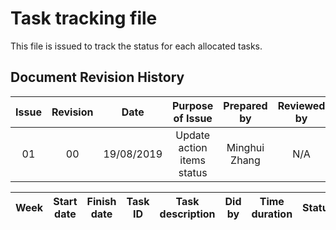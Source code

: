 # Task tracking file
This file is issued to track the status for each allocated tasks. 

## Document Revision History 
| Issue            | Revision         | Date             | Purpose of Issue  | Prepared by       | Reviewed by       |
| :--------------: | :--------------: | :--------------: | :---------------: | :---------------: | :---------------: |
|01|00|19/08/2019    |Update action items status      | Minghui Zhang              |             N/A|


|Week |Start date     |Finish date    | Task ID     | Task description    | Did by    |Time duration   |Status|Comments       |
| :--------------: | :--------------: | :--------------: | :---------------: | :---------------: | :---------------: | :---------------: | :---------------: | :---------------: |



